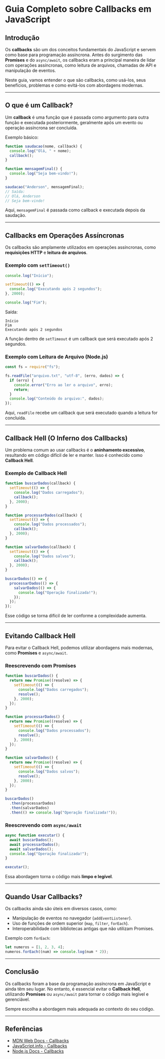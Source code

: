 # Guia Completo sobre Callbacks em JavaScript

## Introdução

Os **callbacks** são um dos conceitos fundamentais do JavaScript e servem como base para programação assíncrona. Antes do surgimento das **Promises** e do `async/await`, os callbacks eram a principal maneira de lidar com operações assíncronas, como leitura de arquivos, chamadas de API e manipulação de eventos.

Neste guia, vamos entender o que são callbacks, como usá-los, seus benefícios, problemas e como evitá-los com abordagens modernas.

---

## O que é um Callback?

Um **callback** é uma função que é passada como argumento para outra função e executada posteriormente, geralmente após um evento ou operação assíncrona ser concluída.

Exemplo básico:

```javascript
function saudacao(nome, callback) {
  console.log("Olá, " + nome);
  callback();
}

function mensagemFinal() {
  console.log("Seja bem-vindo!");
}

saudacao("Anderson", mensagemFinal);
// Saída:
// Olá, Anderson
// Seja bem-vindo!
```

Aqui, `mensagemFinal` é passada como callback e executada depois da saudação.

---

## Callbacks em Operações Assíncronas

Os callbacks são amplamente utilizados em operações assíncronas, como **requisições HTTP** e **leitura de arquivos**.

### Exemplo com `setTimeout()`

```javascript
console.log("Início");

setTimeout(() => {
  console.log("Executando após 2 segundos");
}, 2000);

console.log("Fim");
```

Saída:

```
Início
Fim
Executando após 2 segundos
```

A função dentro de `setTimeout` é um callback que será executado após 2 segundos.

### Exemplo com Leitura de Arquivo (Node.js)

```javascript
const fs = require("fs");

fs.readFile("arquivo.txt", "utf-8", (erro, dados) => {
  if (erro) {
    console.error("Erro ao ler o arquivo", erro);
    return;
  }
  console.log("Conteúdo do arquivo:", dados);
});
```

Aqui, `readFile` recebe um callback que será executado quando a leitura for concluída.

---

## Callback Hell (O Inferno dos Callbacks)

Um problema comum ao usar callbacks é o **aninhamento excessivo**, resultando em código difícil de ler e manter. Isso é conhecido como **Callback Hell**.

### Exemplo de Callback Hell

```javascript
function buscarDados(callback) {
  setTimeout(() => {
    console.log("Dados carregados");
    callback();
  }, 2000);
}

function processarDados(callback) {
  setTimeout(() => {
    console.log("Dados processados");
    callback();
  }, 2000);
}

function salvarDados(callback) {
  setTimeout(() => {
    console.log("Dados salvos");
    callback();
  }, 2000);
}

buscarDados(() => {
  processarDados(() => {
    salvarDados(() => {
      console.log("Operação finalizada!");
    });
  });
});
```

Esse código se torna difícil de ler conforme a complexidade aumenta.

---

## Evitando Callback Hell

Para evitar o Callback Hell, podemos utilizar abordagens mais modernas, como **Promises** e `async/await`.

### Reescrevendo com Promises

```javascript
function buscarDados() {
  return new Promise((resolve) => {
    setTimeout(() => {
      console.log("Dados carregados");
      resolve();
    }, 2000);
  });
}

function processarDados() {
  return new Promise((resolve) => {
    setTimeout(() => {
      console.log("Dados processados");
      resolve();
    }, 2000);
  });
}

function salvarDados() {
  return new Promise((resolve) => {
    setTimeout(() => {
      console.log("Dados salvos");
      resolve();
    }, 2000);
  });
}

buscarDados()
  .then(processarDados)
  .then(salvarDados)
  .then(() => console.log("Operação finalizada!"));
```

### Reescrevendo com `async/await`

```javascript
async function executar() {
  await buscarDados();
  await processarDados();
  await salvarDados();
  console.log("Operação finalizada!");
}

executar();
```

Essa abordagem torna o código mais **limpo e legível**.

---

## Quando Usar Callbacks?

Os callbacks ainda são úteis em diversos casos, como:

- Manipulação de eventos no navegador (`addEventListener`).
- Uso de funções de ordem superior (`map`, `filter`, `forEach`).
- Interoperabilidade com bibliotecas antigas que não utilizam Promises.

Exemplo com `forEach`:

```javascript
let numeros = [1, 2, 3, 4];
numeros.forEach((num) => console.log(num * 2));
```

---

## Conclusão

Os callbacks foram a base da programação assíncrona em JavaScript e ainda têm seu lugar. No entanto, é essencial evitar o **Callback Hell**, utilizando **Promises** ou `async/await` para tornar o código mais legível e gerenciável.

Sempre escolha a abordagem mais adequada ao contexto do seu código.

---

## Referências

- [MDN Web Docs - Callbacks](https://developer.mozilla.org/pt-BR/docs/Glossary/Callback_function)
- [JavaScript.info - Callbacks](https://javascript.info/callbacks)
- [Node.js Docs - Callbacks](https://nodejs.org/en/docs/guides/event-loop-timers-and-nexttick/)
